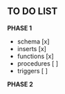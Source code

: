 ## TO DO LIST 

**PHASE 1**

* schema [x]
* inserts [x]
* functions [x]
* procedures [ ]
* triggers [ ] 

**PHASE 2**
